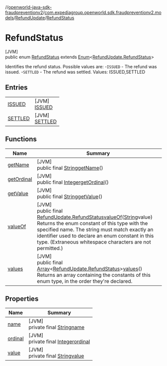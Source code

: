 //[openworld-java-sdk-fraudpreventionv2](../../../../index.md)/[com.expediagroup.openworld.sdk.fraudpreventionv2.models](../../index.md)/[RefundUpdate](../index.md)/[RefundStatus](index.md)

# RefundStatus

[JVM]\
public enum [RefundStatus](index.md) extends [Enum](https://docs.oracle.com/javase/8/docs/api/java/lang/Enum.html)&lt;[RefundUpdate.RefundStatus](index.md)&gt;

Identifies the refund status. Possible values are: -`ISSUED` - The refund was issued. -`SETTLED` - The refund was settled. Values: ISSUED,SETTLED

## Entries

| | |
|---|---|
| [ISSUED](-i-s-s-u-e-d/index.md) | [JVM]<br>[ISSUED](-i-s-s-u-e-d/index.md) |
| [SETTLED](-s-e-t-t-l-e-d/index.md) | [JVM]<br>[SETTLED](-s-e-t-t-l-e-d/index.md) |

## Functions

| Name | Summary |
|---|---|
| [getName](index.md#760750274%2FFunctions%2F-1883119931) | [JVM]<br>public final [String](https://docs.oracle.com/javase/8/docs/api/java/lang/String.html)[getName](index.md#760750274%2FFunctions%2F-1883119931)() |
| [getOrdinal](index.md#-1556678852%2FFunctions%2F-1883119931) | [JVM]<br>public final [Integer](https://docs.oracle.com/javase/8/docs/api/java/lang/Integer.html)[getOrdinal](index.md#-1556678852%2FFunctions%2F-1883119931)() |
| [getValue](get-value.md) | [JVM]<br>public final [String](https://docs.oracle.com/javase/8/docs/api/java/lang/String.html)[getValue](get-value.md)() |
| [valueOf](value-of.md) | [JVM]<br>public final [RefundUpdate.RefundStatus](index.md)[valueOf](value-of.md)([String](https://docs.oracle.com/javase/8/docs/api/java/lang/String.html)value)<br>Returns the enum constant of this type with the specified name. The string must match exactly an identifier used to declare an enum constant in this type. (Extraneous whitespace characters are not permitted.) |
| [values](values.md) | [JVM]<br>public final [Array](https://kotlinlang.org/api/latest/jvm/stdlib/kotlin/-array/index.html)&lt;[RefundUpdate.RefundStatus](index.md)&gt;[values](values.md)()<br>Returns an array containing the constants of this enum type, in the order they're declared. |

## Properties

| Name | Summary |
|---|---|
| [name](../../-verification-type/_3_-d-s/index.md#-372974862%2FProperties%2F-1883119931) | [JVM]<br>private final [String](https://docs.oracle.com/javase/8/docs/api/java/lang/String.html)[name](../../-verification-type/_3_-d-s/index.md#-372974862%2FProperties%2F-1883119931) |
| [ordinal](../../-verification-type/_3_-d-s/index.md#-739389684%2FProperties%2F-1883119931) | [JVM]<br>private final [Integer](https://docs.oracle.com/javase/8/docs/api/java/lang/Integer.html)[ordinal](../../-verification-type/_3_-d-s/index.md#-739389684%2FProperties%2F-1883119931) |
| [value](-s-e-t-t-l-e-d/index.md#1399181531%2FProperties%2F-1883119931) | [JVM]<br>private final [String](https://docs.oracle.com/javase/8/docs/api/java/lang/String.html)[value](-s-e-t-t-l-e-d/index.md#1399181531%2FProperties%2F-1883119931) |
